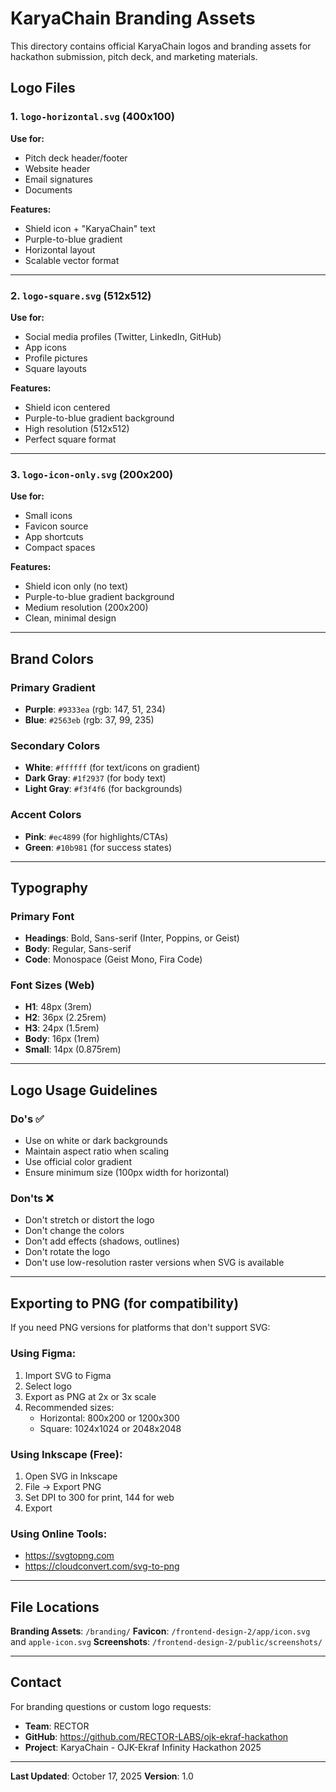 # KaryaChain Branding Assets

This directory contains official KaryaChain logos and branding assets for hackathon submission, pitch deck, and marketing materials.

## Logo Files

### 1. `logo-horizontal.svg` (400x100)
**Use for:**
- Pitch deck header/footer
- Website header
- Email signatures
- Documents

**Features:**
- Shield icon + "KaryaChain" text
- Purple-to-blue gradient
- Horizontal layout
- Scalable vector format

---

### 2. `logo-square.svg` (512x512)
**Use for:**
- Social media profiles (Twitter, LinkedIn, GitHub)
- App icons
- Profile pictures
- Square layouts

**Features:**
- Shield icon centered
- Purple-to-blue gradient background
- High resolution (512x512)
- Perfect square format

---

### 3. `logo-icon-only.svg` (200x200)
**Use for:**
- Small icons
- Favicon source
- App shortcuts
- Compact spaces

**Features:**
- Shield icon only (no text)
- Purple-to-blue gradient background
- Medium resolution (200x200)
- Clean, minimal design

---

## Brand Colors

### Primary Gradient
- **Purple**: `#9333ea` (rgb: 147, 51, 234)
- **Blue**: `#2563eb` (rgb: 37, 99, 235)

### Secondary Colors
- **White**: `#ffffff` (for text/icons on gradient)
- **Dark Gray**: `#1f2937` (for body text)
- **Light Gray**: `#f3f4f6` (for backgrounds)

### Accent Colors
- **Pink**: `#ec4899` (for highlights/CTAs)
- **Green**: `#10b981` (for success states)

---

## Typography

### Primary Font
- **Headings**: Bold, Sans-serif (Inter, Poppins, or Geist)
- **Body**: Regular, Sans-serif
- **Code**: Monospace (Geist Mono, Fira Code)

### Font Sizes (Web)
- **H1**: 48px (3rem)
- **H2**: 36px (2.25rem)
- **H3**: 24px (1.5rem)
- **Body**: 16px (1rem)
- **Small**: 14px (0.875rem)

---

## Logo Usage Guidelines

### Do's ✅
- Use on white or dark backgrounds
- Maintain aspect ratio when scaling
- Use official color gradient
- Ensure minimum size (100px width for horizontal)

### Don'ts ❌
- Don't stretch or distort the logo
- Don't change the colors
- Don't add effects (shadows, outlines)
- Don't rotate the logo
- Don't use low-resolution raster versions when SVG is available

---

## Exporting to PNG (for compatibility)

If you need PNG versions for platforms that don't support SVG:

### Using Figma:
1. Import SVG to Figma
2. Select logo
3. Export as PNG at 2x or 3x scale
4. Recommended sizes:
   - Horizontal: 800x200 or 1200x300
   - Square: 1024x1024 or 2048x2048

### Using Inkscape (Free):
1. Open SVG in Inkscape
2. File → Export PNG
3. Set DPI to 300 for print, 144 for web
4. Export

### Using Online Tools:
- https://svgtopng.com
- https://cloudconvert.com/svg-to-png

---

## File Locations

**Branding Assets**: `/branding/`
**Favicon**: `/frontend-design-2/app/icon.svg` and `apple-icon.svg`
**Screenshots**: `/frontend-design-2/public/screenshots/`

---

## Contact

For branding questions or custom logo requests:
- **Team**: RECTOR
- **GitHub**: https://github.com/RECTOR-LABS/ojk-ekraf-hackathon
- **Project**: KaryaChain - OJK-Ekraf Infinity Hackathon 2025

---

**Last Updated**: October 17, 2025
**Version**: 1.0

